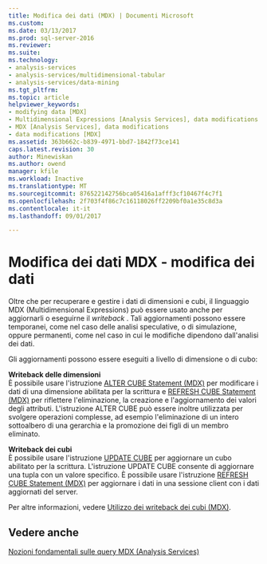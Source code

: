 ```yaml
---
title: Modifica dei dati (MDX) | Documenti Microsoft
ms.custom: 
ms.date: 03/13/2017
ms.prod: sql-server-2016
ms.reviewer: 
ms.suite: 
ms.technology:
- analysis-services
- analysis-services/multidimensional-tabular
- analysis-services/data-mining
ms.tgt_pltfrm: 
ms.topic: article
helpviewer_keywords:
- modifying data [MDX]
- Multidimensional Expressions [Analysis Services], data modifications
- MDX [Analysis Services], data modifications
- data modifications [MDX]
ms.assetid: 363b662c-b839-4971-bbd7-1842f73ce141
caps.latest.revision: 30
author: Minewiskan
ms.author: owend
manager: kfile
ms.workload: Inactive
ms.translationtype: MT
ms.sourcegitcommit: 876522142756bca05416a1afff3cf10467f4c7f1
ms.openlocfilehash: 2f703f4f86c7c16118026ff2209bf0a1e35c8d3a
ms.contentlocale: it-it
ms.lasthandoff: 09/01/2017

---
```

# <a name="mdx-data-modification---modifying-data"></a>Modifica dei dati MDX - modifica dei dati
  Oltre che per recuperare e gestire i dati di dimensioni e cubi, il linguaggio MDX (Multidimensional Expressions) può essere usato anche per aggiornarli o eseguirne il *writeback* . Tali aggiornamenti possono essere temporanei, come nel caso delle analisi speculative, o di simulazione, oppure permanenti, come nel caso in cui le modifiche dipendono dall'analisi dei dati.  
  
 Gli aggiornamenti possono essere eseguiti a livello di dimensione o di cubo:  
  
 **Writeback delle dimensioni**  
 È possibile usare l'istruzione [ALTER CUBE Statement (MDX)](../../../mdx/mdx-data-definition-alter-cube.md) per modificare i dati di una dimensione abilitata per la scrittura e [REFRESH CUBE Statement (MDX)](../../../mdx/mdx-data-definition-refresh-cube.md) per riflettere l'eliminazione, la creazione e l'aggiornamento dei valori degli attributi. L'istruzione ALTER CUBE può essere inoltre utilizzata per svolgere operazioni complesse, ad esempio l'eliminazione di un intero sottoalbero di una gerarchia e la promozione dei figli di un membro eliminato.  
  
 **Writeback dei cubi**  
 È possibile usare l'istruzione [UPDATE CUBE](../../../mdx/mdx-data-manipulation-update-cube.md) per aggiornare un cubo abilitato per la scrittura. L'istruzione UPDATE CUBE consente di aggiornare una tupla con un valore specifico. È possibile usare l'istruzione [REFRESH CUBE Statement (MDX)](../../../mdx/mdx-data-definition-refresh-cube.md) per aggiornare i dati in una sessione client con i dati aggiornati del server.  
  
 Per altre informazioni, vedere [Utilizzo dei writeback dei cubi &#40;MDX&#41;](../../../analysis-services/multidimensional-models/mdx/mdx-data-modification-using-cube-writebacks.md).  
  
## <a name="see-also"></a>Vedere anche  
 [Nozioni fondamentali sulle query MDX &#40;Analysis Services&#41;](../../../analysis-services/multidimensional-models/mdx/mdx-query-fundamentals-analysis-services.md)  
  
  

